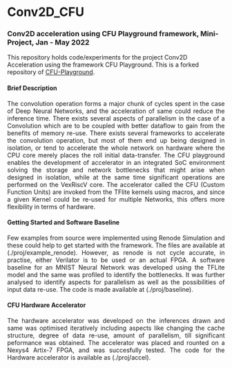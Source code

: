 # Conv2D_CFU

### Conv2D acceleration using CFU Playground framework, Mini-Project, Jan - May 2022

This repository holds code/experiments for the project Conv2D Acceleration using the framework CFU Playground. This is a forked repository of [CFU-Playground](https://github.com/google/CFU-Playground). 

#### Brief Description

<p align = "justify"> 
The convolution operation forms a major chunk of cycles spent in the case of Deep Neural Networks, and the acceleration of same could reduce the inference time. There exists 
several aspects of parallelism in the case of a Convolution which are to be coupled with better dataflow to gain from the benefits of memory re-use. There exists several 
frameworks to accelerate the convolution operation, but most of them end up being designed in isolation, or tend to accelerate the whole network on hardware
where the CPU core merely places the roll initial data-transfer. The CFU playground enables the development of accelerator in an integrated SoC environment solving
the storage and network bottlenecks that might arise when designed in isolation, while at the same time significant operations are performed on the VexRiscV core. 
The accelerator called the CFU (Custom Function Units) are invoked from the TFlite kernels using macros, and since a given Kernel could be re-used for 
multiple Networks, this offers more flexibility in terms of hardware. </p>

#### Getting Started and Software Baseline

<p align = "justify"> Few examples from source were implemented using Renode Simulation and these could help to get started with the framework. The files are available at (./proj/example_renode). However, as renode is not cycle 
accurate, in practise, either Verilator is to be used or an actual FPGA.  A software baseline for an MNIST Neural Network was developed using the TFLite model and the same was profiled to identify the bottlenecks. It was further
analysed to identify aspects for parallelism as well as the possibilities of input data re-use. The code is made available at (./proj/baseline). 

#### CFU Hardware Accelerator 

<p align = "justify"> The hardware accelerator was developed on the inferences drawn and same was optimised 
iteratively including aspects like changing the cache structure, degree of data re-use, amount of parallelism, till significant peformance was obtained. The accelerator was placed and 
rounted on a Nexys4 Artix-7 FPGA, and was succesfully tested. The code for the Hardware accelerator is available as (./proj/accel).  </p>



